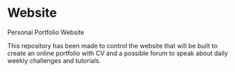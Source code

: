 # Website
Personal Portfolio Website 

This repository has been made to control the website that will be built to create an online portfolio with CV and a possible forum to speak about
daily weekly challenges and tutorials.
